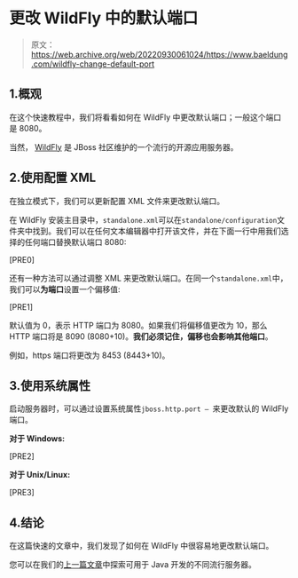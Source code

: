 # 更改 WildFly 中的默认端口

> 原文：<https://web.archive.org/web/20220930061024/https://www.baeldung.com/wildfly-change-default-port>

## 1.概观

在这个快速教程中，我们将看看如何在 WildFly 中更改默认端口；一般这个端口是 8080。

当然， [WildFly](https://web.archive.org/web/20220627093154/http://wildfly.org/) 是 JBoss 社区维护的一个流行的开源应用服务器。

## 2.使用配置 XML

在独立模式下，我们可以更新配置 XML 文件来更改默认端口。

在 WildFly 安装主目录中，`standalone.xml`可以在`standalone/configuration`文件夹中找到。我们可以在任何文本编辑器中打开该文件，并在下面一行中用我们选择的任何端口替换默认端口 8080:

[PRE0]

还有一种方法可以通过调整 XML 来更改默认端口。在同一个`standalone.xml`中，我们可以**为端口**设置一个偏移值:

[PRE1]

默认值为 0，表示 HTTP 端口为 8080。如果我们将偏移值更改为 10，那么 HTTP 端口将是 8090 (8080+10)。**我们必须记住，偏移也会影响其他端口**。

例如，https 端口将更改为 8453 (8443+10)。

## 3.使用系统属性

启动服务器时，可以通过设置系统属性`jboss.http.port – `来更改默认的 WildFly 端口。

**对于 Windows:**

[PRE2]

**对于 Unix/Linux:**

[PRE3]

## 4.结论

在这篇快速的文章中，我们发现了如何在 WildFly 中很容易地更改默认端口。

您可以在我们的[上一篇文章](/web/20220627093154/https://www.baeldung.com/java-servers)中探索可用于 Java 开发的不同流行服务器。